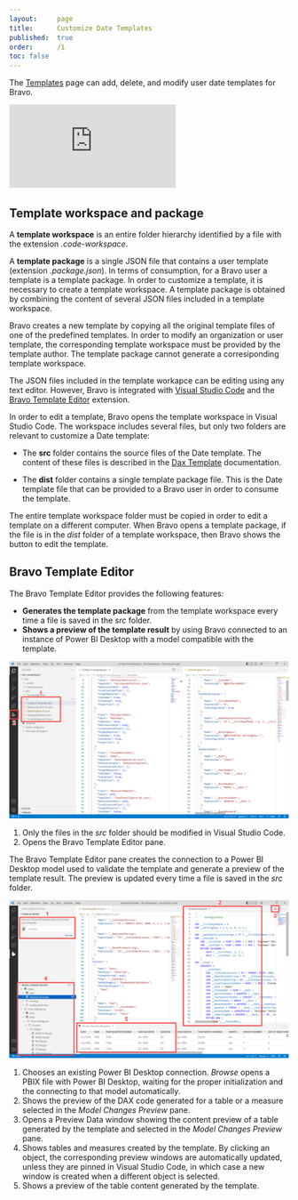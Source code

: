 ```yaml
---
layout:     page
title:      Customize Date Templates
published:  true
order:      /1
toc: false
---
```


The [Templates](../../configuration/options.md#templates) page can add, delete, and modify user date templates for Bravo.

<div class="video-container">
    <iframe src="https://player.vimeo.com/video/763684375" frameborder="0" allow="autoplay; fullscreen; picture-in-picture" allowfullscreen></iframe>
</div>

## Template workspace and package

A **template workspace** is an entire folder hierarchy identified by a file with the extension *.code-workspace*.

A **template package** is a single JSON file that contains a user template (extension *.package.json*). In terms of consumption, for a Bravo user a template is a template package. In order to customize a template, it is necessary to create a template workspace. A template package is obtained by combining the content of several JSON files included in a template workspace.

Bravo creates a new template by copying all the original template files of one of the predefined templates. In order to modify an organization or user template, the corresponding template workspace must be provided by the template author. The template package cannot generate a corresiponding template workspace.

The JSON files included in the template workapce can be editing using any text editor. However, Bravo is integrated with [Visual Studio Code](https://code.visualstudio.com/) and the [Bravo Template Editor](https://marketplace.visualstudio.com/items?itemName=SQLBI.bravo-template-editor) extension. 

In order to edit a template, Bravo opens the template workspace in Visual Studio Code. The workspace includes several files, but only two folders are relevant to customize a Date template:
- The **src** folder contains the source files of the Date template. The content of these files is described in the [Dax Template](https://docs.sqlbi.com/dax-template/) documentation.

- The **dist** folder contains a single template package file. This is the Date template file that can be provided to a Bravo user in order to consume the template.

The entire template workspace folder must be copied in order to edit a template on a different computer. When Bravo opens a template package, if the file is in the *dist* folder of a template workspace, then Bravo shows the button to edit the template.

## Bravo Template Editor

The Bravo Template Editor provides the following features:
- **Generates the template package** from the template workspace every time a file is saved in the *src* folder.
- **Shows a preview of the template result** by using Bravo connected to an instance of Power BI Desktop with a model compatible with the template.

<img src="images/customize-date-template-01.png" width="700">

1. Only the files in the *src* folder should be modified in Visual Studio Code.
2. Opens the Bravo Template Editor pane.

The Bravo Template Editor pane creates the connection to a Power BI Desktop model used to validate the template and generate a preview of the template result.
The preview is updated every time a file is saved in the *src* folder.

<img src="images/customize-date-template-02.png" width="700">

1. Chooses an existing Power BI Desktop connection. *Browse* opens a PBIX file with Power BI Desktop, waiting for the proper initialization and the connecting to that model automatically.
2. Shows the preview of the DAX code generated for a table or a measure selected in the *Model Changes Preview* pane.
3. Opens a Preview Data window showing the content preview of a table generated by the template and selected in the *Model Changes Preview* pane.
4. Shows tables and measures created by the template. By clicking an object, the corresponding preview windows are automatically updated, unless they are pinned in Visual Studio Code, in which case a new window is created when a different object is selected.
5. Shows a preview of the table content generated by the template.
